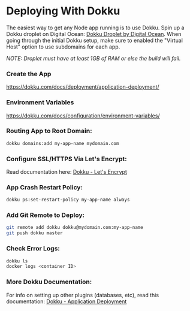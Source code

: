 # Deploying With Dokku

The easiest way to get any Node app running is to use Dokku. Spin up a Dokku droplet on Digital Ocean: [Dokku Droplet by Digital Ocean](https://marketplace.digitalocean.com/apps/dokku). When going through the initial Dokku setup, make sure to enabled the "Virtual Host" option to use subdomains for each app.

*NOTE: Droplet must have at least 1GB of RAM or else the build will fail.*

### Create the App

https://dokku.com/docs/deployment/application-deployment/

### Environment Variables

https://dokku.com/docs/configuration/environment-variables/

### Routing App to Root Domain:

```sh
dokku domains:add my-app-name mydomain.com
```

### Configure SSL/HTTPS Via Let's Encrypt:

Read documentation here: [Dokku - Let's Encrypt](https://github.com/dokku/dokku-letsencrypt)

### App Crash Restart Policy:

```sh
dokku ps:set-restart-policy my-app-name always
```

### Add Git Remote to Deploy:

```sh
git remote add dokku dokku@mydomain.com:my-app-name
git push dokku master
```

### Check Error Logs:

```sh
dokku ls
docker logs <container ID>
```

### More Dokku Documentation:

For info on setting up other plugins (databases, etc), read this documentation: [Dokku - Application Deployment](http://dokku.viewdocs.io/dokku/deployment/application-deployment/)